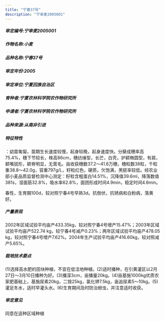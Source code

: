 ```yaml
---
title: "宁春37号"
description: "宁审麦2005001"
---
```

##### 审定编号:宁审麦2005001

##### 作物名称:小麦

##### 品种名称:宁春37号

##### 审定年份:2005

##### 审定单位:宁夏回族自治区

##### 育种者:宁夏农林科学院农作物研究所

##### 申请者:宁夏农林科学院农作物研究所

##### 品种来源:从南非引进

##### 特征特性
：幼苗匍匐，苗期生长速度较慢，起身较晚，起身速度快。分蘖成穗率高75.4%，穗下节较长，株高86cm，穗纺缍型，长芒，白壳，护颖椭圆型，有肩，颖嘴锐形，颖脊明显，无茸毛。亩收获穗数37.2～41.6万穗，穗粒数38粒，千粒重38.8～42.0g，容重797g/L，籽粒红色，硬质，欠饱满，黑胚率较低。经农业部小麦品质监督检测中心测定：籽粒含粗蛋白14.51%，沉降值39.6ml，降落数值381s，湿面筋32.8%，吸水率62.8%，面团形成时间4.9min，稳定时间4.6min。
春性，生育期100d，较对照宁春4号早熟3d。抗倒伏，抗锈病和白粉病，落黄好。


##### 产量表现
2002年区域试验平均亩产433.35kg，较对照宁春4号增产15.47%；2003年区域试验平均亩产522.74 kg，较宁春4号减产0.23%；两年区域试验平均亩产478.05 kg，较对照宁春4号增产7.62%。2004年生产试验平均亩产416.60kg，较对照减产5.65%。

##### 栽培技术要点
(1)选择高水肥的田块种植，不宜在低洼地种植。(2)适时播种，在引黄灌区以2月27日～3月10日播种为好。(3)播深3cm，亩播量20kg。(4)亩基施1000kg优质农家肥基础上，基施尿素20kg，二铵25kg，氯化钾7.5kg，亩追尿素5～10kg。(5)灌足冬水，适时早灌头水。(6)生育期间及时防治蚜虫，并注意适时收获。

##### 审定意见
同意在适种区域种植
